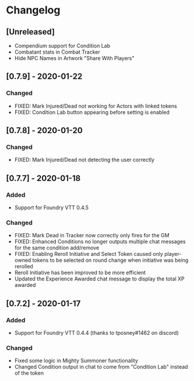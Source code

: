 # Changelog

## [Unreleased]
- Compendium support for Condition Lab
- Combatant stats in Combat Tracker
- Hide NPC Names in Artwork "Share With Players"

## [0.7.9] - 2020-01-22
### Changed
- FIXED: Mark Injured/Dead not working for Actors with linked tokens
- FIXED: Condition Lab button appearing before setting is enabled

## [0.7.8] - 2020-01-20
### Changed
- FIXED: Mark Injured/Dead not detecting the user correctly

## [0.7.7] - 2020-01-18
### Added
- Support for Foundry VTT 0.4.5

### Changed
- FIXED: Mark Dead in Tracker now correctly only fires for the GM
- FIXED: Enhanced Conditions no longer outputs multiple chat messages for the same condition add/remove
- FIXED: Enabling Reroll Initiative and Select Token caused only player-owned tokens to be selected on round change when initiative was being rerolled
- Reroll Initiative has been improved to be more efficient
- Updated the Experience Awarded chat message to display the total XP awarded

## [0.7.2] - 2020-01-17
### Added
- Support for Foundry VTT 0.4.4 (thanks to tposney#1462 on discord)

### Changed
- Fixed some logic in Mighty Summoner functionality
- Changed Condition output in chat to come from "Condition Lab" instead of the token


